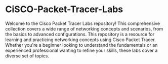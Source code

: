 # CiSCO-Packet-Tracer-Labs
Welcome to the Cisco Packet Tracer Labs repository! This comprehensive collection covers a wide range of networking concepts and scenarios, from the basics to advanced configurations.
This repository is a resource for learning and practicing networking concepts using Cisco Packet Tracer. Whether you're a beginner looking to understand the fundamentals or an experienced professional wanting to refine your skills, these labs cover a diverse set of topics.
